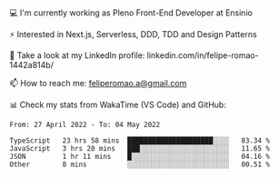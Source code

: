 💻 I'm currently working as Pleno Front-End Developer at Ensinio

⚡ Interested in Next.js, Serverless, DDD, TDD and Design Patterns

👥 Take a look at my LinkedIn profile: linkedin.com/in/felipe-romao-1442a814b/

📫 How to reach me: feliperomao.a@gmail.com

📊 Check my stats from WakaTime (VS Code) and GitHub:

<!--START_SECTION:waka-->

```text
From: 27 April 2022 - To: 04 May 2022

TypeScript   23 hrs 58 mins  █████████████████████░░░░   83.34 %
JavaScript   3 hrs 20 mins   ███░░░░░░░░░░░░░░░░░░░░░░   11.65 %
JSON         1 hr 11 mins    █░░░░░░░░░░░░░░░░░░░░░░░░   04.16 %
Other        8 mins          ░░░░░░░░░░░░░░░░░░░░░░░░░   00.51 %
```

<!--END_SECTION:waka-->
